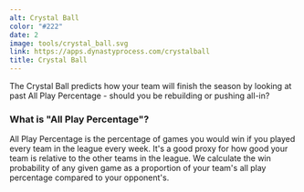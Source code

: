 ```yaml
---
alt: Crystal Ball
color: "#222"
date: 2
image: tools/crystal_ball.svg
link: https://apps.dynastyprocess.com/crystalball
title: Crystal Ball
---
```


The Crystal Ball predicts how your team will finish the season by looking at past All Play Percentage - should you be rebuilding or pushing all-in?

### What is "All Play Percentage"?

All Play Percentage is the percentage of games you would win if you played every team in the league every week. It's a good proxy for how good your team is relative to the other teams in the league. We calculate the win probability of any given game as a proportion of your team's all play percentage compared to your opponent's.
